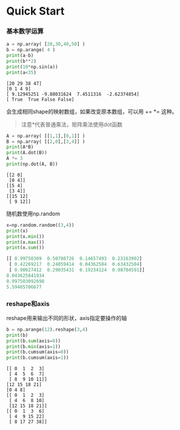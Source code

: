 # Quick Start

### 基本数学运算

```py
a = np.array( [20,30,40,50] )
b = np.arange( 4 )
print(a-b)
print(b**2)
print(10*np.sin(a))
print(a<35)
```

```
[20 29 38 47]
[0 1 4 9]
[ 9.12945251 -9.88031624  7.4511316  -2.62374854]
[ True  True False False]
```

会生成相同shape的映射数组，如果改变原本数组，可以用 += \*= 这种。

> 注意\*代表普通乘法，矩阵乘法使用dot函数

```py
A = np.array( [[1,1],[0,1]] )
B = np.array( [[2,0],[3,4]] )
print(A*B)      
print(A.dot(B)) 
A *= 3
print(np.dot(A, B))
```

```
[[2 0]
 [0 4]]
[[5 4]
 [3 4]]
[[15 12]
 [ 9 12]]
```

随机数使用np.random

```py
x=np.random.random((3,4))
print(x)
print(x.min())
print(x.max())
print(x.sum())
```

```py
[[ 0.99750309  0.50708726  0.14657493  0.23163902]
 [ 0.42269217  0.24059414  0.04362584  0.63432504]
 [ 0.90027412  0.29035431  0.19234124  0.98704591]]
0.043625841934
0.997503092698
5.59405706677
```

### reshape和axis

reshape用来输出不同的形状，axis指定要操作的轴

```py
b = np.arange(12).reshape(3,4)
print(b)
print(b.sum(axis=0))                            
print(b.min(axis=1))                            
print(b.cumsum(axis=0))    
print(b.cumsum(axis=1))   
```

```
[[ 0  1  2  3]
 [ 4  5  6  7]
 [ 8  9 10 11]]
[12 15 18 21]
[0 4 8]
[[ 0  1  2  3]
 [ 4  6  8 10]
 [12 15 18 21]]
[[ 0  1  3  6]
 [ 4  9 15 22]
 [ 8 17 27 38]]
```



